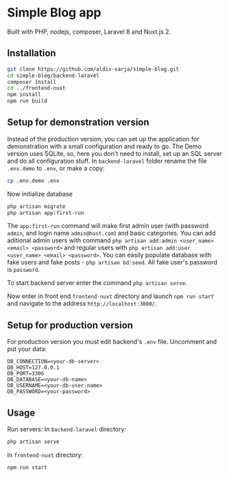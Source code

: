 # Simple Blog app
Built with PHP, nodejs, composer, Laravel 8 and Nuxt.js 2. 

## Installation

```bash
git clone https://github.com/aldis-sarja/simple-blog.git
cd simple-blog/backend-laravel
composer install
cd ../frontend-nuxt
npm install
npm run build
```

## Setup for demonstration version
Instead of the production version, you can set up the application for demonstration with a small configuration and ready to go.
The Demo version uses SQLite, so, here you don't need to install, set up an SQL server and do all configuration stuff.
In `backend-laravel` folder rename the file `.env.demo` to `.env`, or make a copy:
```bash
cp .env.demo .env
```

Now initialize database
```bash
php artisan migrate
php artisan app:first-run
```

The `app:first-run` command will make first admin user (with password `admin`, and login name `admin@host.com`) and basic categories.
You can add aditional admin users with command `php artisan add:admin <user_name> <email> <password>`
and regular users with `php artisan add:user <user_name> <email> <password>`.
You can easily populate database with fake users and fake posts - `php artisan bd:seed`.
All fake user's password is `password`.

To start backend server enter the command `php artisan serve`.

Now enter in front end `frontend-nuxt` directory and launch `npm run start`
and navigate to the address `http://localhost:3000/`.

## Setup for production version
For production version you must edit backend's `.env` file. Uncomment and put your data:
```dosini
DB_CONNECTION=<your-db-server>
DB_HOST=127.0.0.1
DB_PORT=3306
DB_DATABASE=<your-db-name>
DB_USERNAME=<your-db-user-name>
DB_PASSWORD=<your-password>
```

## Usage
Run servers:
In `backend-laravel` directory:
```bash
php artisan serve
```
In `frontend-nuxt` directory:
```bash
npm run start
```